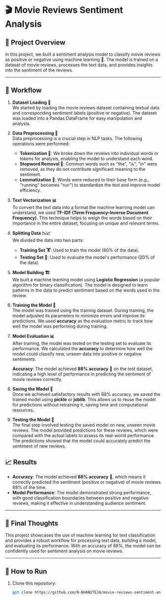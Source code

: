 # 🎬 Movie Reviews Sentiment Analysis

## 📝 Project Overview
In this project, we built a sentiment analysis model to classify movie reviews as positive or negative using machine learning 🤖. 
The model is trained on a dataset of movie reviews, processes the text data, and provides insights into the sentiment of the reviews.

---

## 🔄 Workflow

1. **Dataset Loading 📂**  
   We started by loading the movie reviews dataset containing textual data and corresponding sentiment labels (positive or negative). The dataset was loaded into a Pandas DataFrame for easy manipulation and analysis.

2. **Data Preprocessing 🔧**  
   Data preprocessing is a crucial step in NLP tasks. The following operations were performed:
   
   - **Tokenization 📝**: We broke down the reviews into individual words or tokens for analysis, enabling the model to understand each word.
   - **Stopword Removal 🚫**: Common words such as "the", "is", "in" were removed, as they do not contribute significant meaning to the sentiment.
   - **Lemmatization 🌿**: Words were reduced to their base form (e.g., "running" becomes "run") to standardize the text and improve model efficiency.

3. **Text Vectorization 📊**  
   To convert the text data into a format the machine learning model can understand, we used **TF-IDF (Term Frequency-Inverse Document Frequency)**. This technique helps to weigh the words based on their importance in the entire dataset, focusing on unique and relevant terms.

4. **Splitting Data 📉📈**  
   We divided the data into two parts:
   - **Training Set 🏋️**: Used to train the model (80% of the data).
   - **Testing Set 🧪**: Used to evaluate the model's performance (20% of the data).

5. **Model Building 🏗️**  
   We built a machine learning model using **Logistic Regression** (a popular algorithm for binary classification). The model is designed to learn patterns in the data to predict sentiment based on the words used in the review.

6. **Training the Model 🚀**  
   The model was trained using the training dataset. During training, the model adjusted its parameters to minimize errors and improve its predictions. We used **accuracy** as the evaluation metric to track how well the model was performing during training.

7. **Model Evaluation 📊**  
   After training, the model was tested on the testing set to evaluate its performance. We calculated the **accuracy** to determine how well the model could classify new, unseen data into positive or negative sentiments. 

   **Accuracy**: The model achieved **88% accuracy** 🎯 on the test dataset, indicating a high level of performance in predicting the sentiment of movie reviews correctly.

8. **Saving the Model 💾**  
   Once we achieved satisfactory results with 88% accuracy, we saved the trained model using **pickle** or **joblib**. This allows us to reuse the model for predictions without retraining it, saving time and computational resources.

9. **Testing the Model 🧪**  
   The final step involved testing the saved model on new, unseen movie reviews. The model provided predictions for these reviews, which were compared with the actual labels to assess its real-world performance. The predictions showed that the model could accurately predict the sentiment of new reviews.

## 📈 Results
- **Accuracy**: The model achieved **88% accuracy** 🎯, which means it correctly predicted the sentiment (positive or negative) of movie reviews 88% of the time.
- **Model Performance**: The model demonstrated strong performance, with good classification boundaries between positive and negative reviews, making it effective in understanding audience sentiment.

---

## 📂 Final Thoughts
This project showcases the use of machine learning for text classification and provides a robust workflow for processing text data, building a model, and evaluating its performance. With an accuracy of 88%, the model can be confidently used for sentiment analysis on movie reviews.

---

## 🚀 How to Run

1. Clone this repository:
   ```bash
   git clone https://github.com/N-BHANUTEJA/movie-reviews-sentiment-analysis.git
